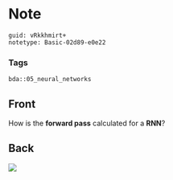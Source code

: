 # Note
```
guid: vRkkhmirt+
notetype: Basic-02d89-e0e22
```

### Tags
```
bda::05_neural_networks
```

## Front
How is the <b>forward pass</b> calculated for a <b>RNN</b>?

## Back
<img src="paste-bc2584e1e3c6ebef646a83db385fb4bdb8ebeaae.jpg">
